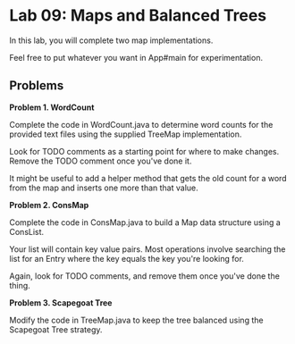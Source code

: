 
# Lab 09: Maps and Balanced Trees

In this lab, you will complete two map implementations.

Feel free to put whatever you want in App#main for experimentation.

## Problems

**Problem 1. WordCount**

Complete the code in WordCount.java to determine word counts for the
provided text files using the supplied TreeMap implementation.

Look for TODO comments as a starting point for where to make changes.
Remove the TODO comment once you've done it.

It might be useful to add a helper method that gets the old count
for a word from the map and inserts one more than that value.


**Problem 2. ConsMap**

Complete the code in ConsMap.java to build a Map data structure using
a ConsList.

Your list will contain key value pairs. Most operations involve searching
the list for an Entry where the key equals the key you're looking for.

Again, look for TODO comments, and remove them once you've done the
thing.


**Problem 3. Scapegoat Tree**

Modify the code in TreeMap.java to keep the tree balanced using the
Scapegoat Tree strategy.

